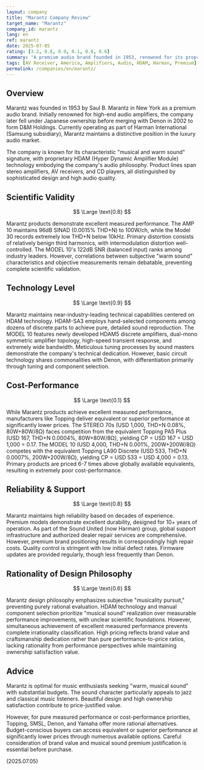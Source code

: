 ```yaml
---
layout: company
title: "Marantz Company Review"
target_name: "Marantz"
company_id: marantz
lang: en
ref: marantz
date: 2025-07-05
rating: [3.2, 0.8, 0.9, 0.1, 0.8, 0.6]
summary: "A premium audio brand founded in 1953, renowned for its proprietary HDAM technology and 'warm, musical sound.' Under Harman ownership alongside Denon, Marantz focuses on luxury-oriented products with excellent measured performance. However, equivalent or superior performance exists at significantly lower prices from manufacturers like Topping, resulting in extremely poor cost-performance."
tags: [AV Receiver, America, Amplifiers, Audio, HDAM, Harman, Premium]
permalink: /companies/en/marantz/
---
```

## Overview

Marantz was founded in 1953 by Saul B. Marantz in New York as a premium audio brand. Initially renowned for high-end audio amplifiers, the company later fell under Japanese ownership before merging with Denon in 2002 to form D&M Holdings. Currently operating as part of Harman International (Samsung subsidiary), Marantz maintains a distinctive position in the luxury audio market.

The company is known for its characteristic "musical and warm sound" signature, with proprietary HDAM (Hyper Dynamic Amplifier Module) technology embodying the company's audio philosophy. Product lines span stereo amplifiers, AV receivers, and CD players, all distinguished by sophisticated design and high audio quality.

## Scientific Validity

$$ \Large \text{0.8} $$

Marantz products demonstrate excellent measured performance. The AMP 10 maintains 96dB SINAD (0.0015% THD+N) to 100W/ch, while the Model 30 records extremely low THD+N below 10kHz. Primary distortion consists of relatively benign third harmonics, with intermodulation distortion well-controlled. The MODEL 10's 122dB SNR (balanced input) ranks among industry leaders. However, correlations between subjective "warm sound" characteristics and objective measurements remain debatable, preventing complete scientific validation.

## Technology Level

$$ \Large \text{0.9} $$

Marantz maintains near-industry-leading technical capabilities centered on HDAM technology. HDAM-SA3 employs hand-selected components among dozens of discrete parts to achieve pure, detailed sound reproduction. The MODEL 10 features newly developed HDAM5 discrete amplifiers, dual-mono symmetric amplifier topology, high-speed transient response, and extremely wide bandwidth. Meticulous tuning processes by sound masters demonstrate the company's technical dedication. However, basic circuit technology shares commonalities with Denon, with differentiation primarily through tuning and component selection.

## Cost-Performance

$$ \Large \text{0.1} $$

While Marantz products achieve excellent measured performance, manufacturers like Topping deliver equivalent or superior performance at significantly lower prices. The STEREO 70s (USD 1,000, THD+N 0.08%, 80W+80W/8Ω) faces competition from the equivalent Topping PA5 Plus (USD 167, THD+N 0.0004%, 80W+80W/8Ω), yielding CP = USD 167 ÷ USD 1,000 = 0.17. The MODEL 10 (USD 4,000, THD+N 0.001%, 200W+200W/8Ω) competes with the equivalent Topping LA90 Discrete (USD 533, THD+N 0.0007%, 200W+200W/8Ω), yielding CP = USD 533 ÷ USD 4,000 = 0.13. Primary products are priced 6-7 times above globally available equivalents, resulting in extremely poor cost-performance.

## Reliability & Support

$$ \Large \text{0.8} $$

Marantz maintains high reliability based on decades of experience. Premium models demonstrate excellent durability, designed for 10+ years of operation. As part of the Sound United (now Harman) group, global support infrastructure and authorized dealer repair services are comprehensive. However, premium brand positioning results in correspondingly high repair costs. Quality control is stringent with low initial defect rates. Firmware updates are provided regularly, though less frequently than Denon.

## Rationality of Design Philosophy

$$ \Large \text{0.6} $$

Marantz design philosophy emphasizes subjective "musicality pursuit," preventing purely rational evaluation. HDAM technology and manual component selection prioritize "musical sound" realization over measurable performance improvements, with unclear scientific foundations. However, simultaneous achievement of excellent measured performance prevents complete irrationality classification. High pricing reflects brand value and craftsmanship dedication rather than pure performance-to-price ratios, lacking rationality from performance perspectives while maintaining ownership satisfaction value.

## Advice

Marantz is optimal for music enthusiasts seeking "warm, musical sound" with substantial budgets. The sound character particularly appeals to jazz and classical music listeners. Beautiful design and high ownership satisfaction contribute to price-justified value.

However, for pure measured performance or cost-performance priorities, Topping, SMSL, Denon, and Yamaha offer more rational alternatives. Budget-conscious buyers can access equivalent or superior performance at significantly lower prices through numerous available options. Careful consideration of brand value and musical sound premium justification is essential before purchase.

(2025.07.05)